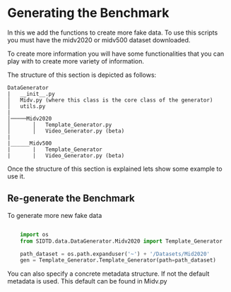 
# Generating the Benchmark

In this we add the functions to create more fake data. To use this scripts you must have the midv2020 or midv500 dataset downloaded.

To create more information you will have some functionalities that you can play with to create more variety of information.

The structure of this section is depicted as follows:

```
DataGenerator
|   __init__.py    
│   Midv.py (where this class is the core class of the generator)
│   utils.py
|   
│─────Midv2020
│       │   Template_Generator.py
│       │   Video_Generator.py (beta)
|
|______Midv500
|       |   Template_Generator
|       |   Video_Generator.py (beta)
```

Once the structure of this section is explained lets show some example to use it.

## Re-generate the Benchmark

To generate more new fake data 
```python

    import os
    from SIDTD.data.DataGenerator.Midv2020 import Template_Generator

    path_dataset = os.path.expanduser('~') + '/Datasets/Mid2020'
    gen = Template_Generator.Template_Generator(path=path_dataset)


```

You can also specify a concrete metadata structure. If not the default metadata is used. This default can be found in Midv.py
